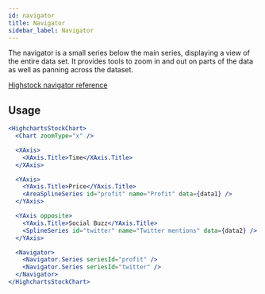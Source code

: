 ```yaml
---
id: navigator
title: Navigator
sidebar_label: Navigator
---
```


The navigator is a small series below the main series, displaying a view of the entire data set. It provides tools to zoom in and out on parts of the data as well as panning across the dataset.

[ Highstock navigator reference](https://api.highcharts.com/highstock/navigator)

## Usage

```jsx
<HighchartsStockChart>
  <Chart zoomType="x" />

  <XAxis>
    <XAxis.Title>Time</XAxis.Title>
  </XAxis>

  <YAxis>
    <YAxis.Title>Price</YAxis.Title>
    <AreaSplineSeries id="profit" name="Profit" data={data1} />
  </YAxis>

  <YAxis opposite>
    <YAxis.Title>Social Buzz</YAxis.Title>
    <SplineSeries id="twitter" name="Twitter mentions" data={data2} />
  </YAxis>

  <Navigator>
    <Navigator.Series seriesId="profit" />
    <Navigator.Series seriesId="twitter" />
  </Navigator>
</HighchartsStockChart>
```
